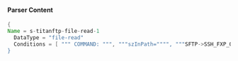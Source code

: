 #### Parser Content
```Java
{
Name = s-titanftp-file-read-1
  DataType = "file-read"
  Conditions = [ """ COMMAND: """, """szInPath="""", """SFTP->SSH_FXP_OPENDIR""" ]
}
```
